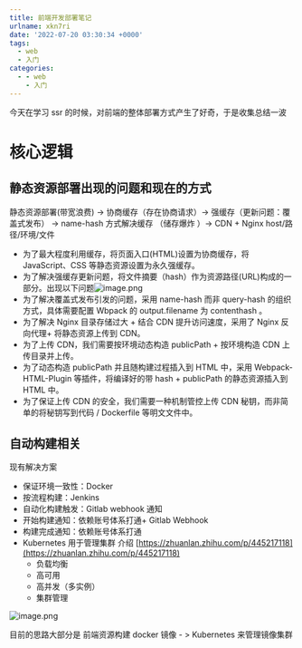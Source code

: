 ```yaml
---
title: 前端开发部署笔记
urlname: xkn7ri
date: '2022-07-20 03:30:34 +0000'
tags:
  - web
  - 入门
categories:
  - - web
    - 入门
---
```


今天在学习 ssr 的时候，对前端的整体部署方式产生了好奇，于是收集总结一波

# 核心逻辑

## 静态资源部署出现的问题和现在的方式

静态资源部署(带宽浪费) -> 协商缓存（存在协商请求）-> 强缓存（更新问题：覆盖式发布） -> name-hash 方式解决缓存 （储存爆炸 ）-> CDN + Nginx host/路径/环境/文件

- 为了最大程度利用缓存，将页面入口(HTML)设置为协商缓存，将 JavaScript、CSS 等静态资源设置为永久强缓存。
- 为了解决强缓存更新问题，将文件摘要（hash）作为资源路径(URL)构成的一部分。出现以下问题![image.png](https://cdn.nlark.com/yuque/0/2022/png/131211/1658288192559-8f384e22-9ed3-45d9-8a88-ca9dfa49a818.png#clientId=u70b4afd8-85ba-4&from=paste&height=189&id=u70ea1c0e&name=image.png&originHeight=377&originWidth=1080&originalType=binary∶=1&rotation=0&showTitle=false&size=245151&status=done&style=none&taskId=u57a1a2c0-e498-4fbe-bbcf-84807d2883f&title=&width=540)
- 为了解决覆盖式发布引发的问题，采用 name-hash 而非 query-hash 的组织方式，具体需要配置 Wbpack 的 output.filename 为 contenthash 。
- 为了解决 Nginx 目录存储过大 + 结合 CDN 提升访问速度，采用了 Nginx 反向代理+ 将静态资源上传到 CDN。
- 为了上传 CDN，我们需要按环境动态构造 publicPath + 按环境构造 CDN 上传目录并上传。
- 为了动态构造 publicPath 并且随构建过程插入到 HTML 中，采用 Webpack-HTML-Plugin 等插件，将编译好的带 hash + publicPath 的静态资源插入到 HTML 中。
- 为了保证上传 CDN 的安全，我们需要一种机制管控上传 CDN 秘钥，而非简单的将秘钥写到代码 / Dockerfile 等明文文件中。

## 自动构建相关

现有解决方案

- 保证环境一致性：Docker
- 按流程构建：Jenkins
- 自动化构建触发：Gitlab webhook 通知
- 开始构建通知：依赖账号体系打通+ Gitlab Webhook
- 构建完成通知：依赖账号体系打通
- Kubernetes 用于管理集群 介绍 [https://zhuanlan.zhihu.com/p/445217118](https://zhuanlan.zhihu.com/p/445217118)
  - 负载均衡
  - 高可用
  - 高并发（多实例）
  - 集群管理

![image.png](https://cdn.nlark.com/yuque/0/2022/png/131211/1658288755093-e788828c-3515-405c-a3eb-7e46b815cd32.png#clientId=u70b4afd8-85ba-4&from=paste&height=558&id=u8a5a6754&name=image.png&originHeight=1116&originWidth=1080&originalType=binary∶=1&rotation=0&showTitle=false&size=409398&status=done&style=none&taskId=u7ce12928-aa7c-4947-9061-df0ea2a34e3&title=&width=540)

目前的思路大部分是
前端资源构建 docker 镜像 - > Kubernetes 来管理镜像集群
